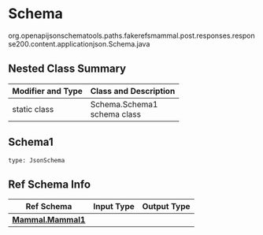 # Schema
org.openapijsonschematools.paths.fakerefsmammal.post.responses.response200.content.applicationjson.Schema.java

## Nested Class Summary
| Modifier and Type | Class and Description |
| ----------------- | ---------------------- |
| static class | Schema.Schema1<br> schema class |

## Schema1
```
type: JsonSchema
```

## Ref Schema Info
Ref Schema | Input Type | Output Type
---------- | ---------- | -----------
[**Mammal.Mammal1**](../../../../../../../../components/schemas/Mammal.md) |  | 
